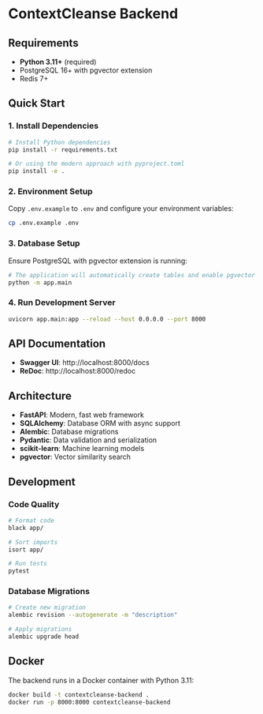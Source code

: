 # ContextCleanse Backend

## Requirements

- **Python 3.11+** (required)
- PostgreSQL 16+ with pgvector extension
- Redis 7+

## Quick Start

### 1. Install Dependencies

```bash
# Install Python dependencies
pip install -r requirements.txt

# Or using the modern approach with pyproject.toml
pip install -e .
```

### 2. Environment Setup

Copy `.env.example` to `.env` and configure your environment variables:

```bash
cp .env.example .env
```

### 3. Database Setup

Ensure PostgreSQL with pgvector extension is running:

```bash
# The application will automatically create tables and enable pgvector
python -m app.main
```

### 4. Run Development Server

```bash
uvicorn app.main:app --reload --host 0.0.0.0 --port 8000
```

## API Documentation

- **Swagger UI**: http://localhost:8000/docs
- **ReDoc**: http://localhost:8000/redoc

## Architecture

- **FastAPI**: Modern, fast web framework
- **SQLAlchemy**: Database ORM with async support
- **Alembic**: Database migrations
- **Pydantic**: Data validation and serialization
- **scikit-learn**: Machine learning models
- **pgvector**: Vector similarity search

## Development

### Code Quality

```bash
# Format code
black app/

# Sort imports
isort app/

# Run tests
pytest
```

### Database Migrations

```bash
# Create new migration
alembic revision --autogenerate -m "description"

# Apply migrations
alembic upgrade head
```

## Docker

The backend runs in a Docker container with Python 3.11:

```bash
docker build -t contextcleanse-backend .
docker run -p 8000:8000 contextcleanse-backend
``` 